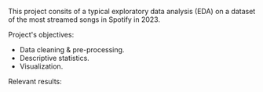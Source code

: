 This project consits of a typical exploratory data analysis (EDA) on a dataset of the most streamed songs in Spotify in 2023.

Project's objectives:
- Data cleaning & pre-processing.
- Descriptive statistics.
- Visualization.

Relevant results:
